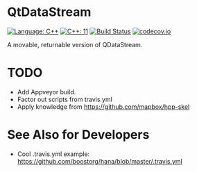 # QtDataStream
[![Language: C++](https://img.shields.io/badge/language-C++-blue.svg)](https://isocpp.org/)
[![C++: 11](https://img.shields.io/badge/c%2B%2B-11-blue.svg)](https://en.wikipedia.org/wiki/C%2B%2B#Standardization)
[![Build Status](https://travis-ci.org/KubaO/QtDataStream.svg?branch=master)](https://travis-ci.org/KubaO/QtDataStream)
[![codecov.io](https://codecov.io/github/KubaO/QtDataStream/coverage.svg?branch=master)](https://codecov.io/github/KubaO/QtDataStream/branch/master)

A movable, returnable version of QDataStream.

# TODO

- Add Appveyor build.
- Factor out scripts from travis.yml
- Apply knowledge from https://github.com/mapbox/hpp-skel

# See Also for Developers

- Cool .travis.yml example: https://github.com/boostorg/hana/blob/master/.travis.yml
